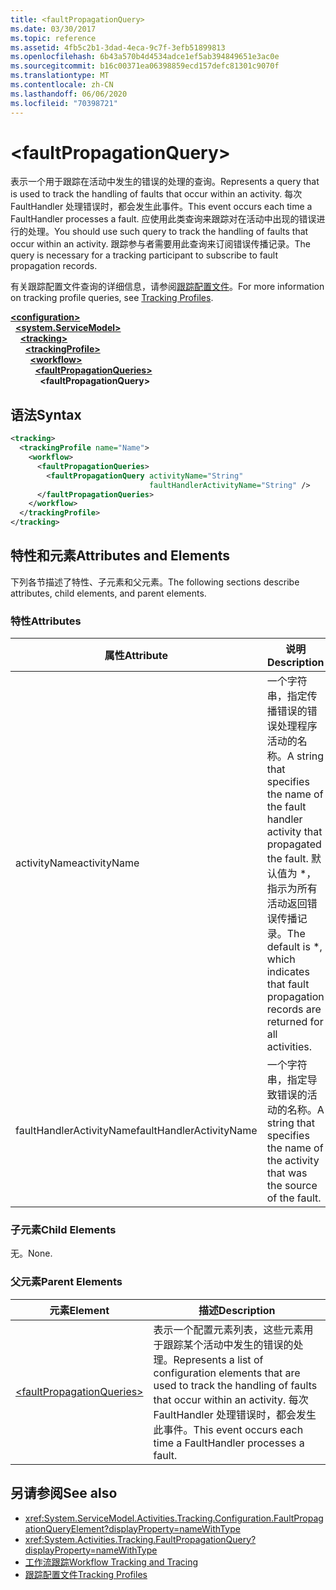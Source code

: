 ```yaml
---
title: <faultPropagationQuery>
ms.date: 03/30/2017
ms.topic: reference
ms.assetid: 4fb5c2b1-3dad-4eca-9c7f-3efb51899813
ms.openlocfilehash: 6b43a570b4d4534adce1ef5ab394849651e3ac0e
ms.sourcegitcommit: b16c00371ea06398859ecd157defc81301c9070f
ms.translationtype: MT
ms.contentlocale: zh-CN
ms.lasthandoff: 06/06/2020
ms.locfileid: "70398721"
---
```

# \<faultPropagationQuery>

<span data-ttu-id="60ac7-101">表示一个用于跟踪在活动中发生的错误的处理的查询。</span><span class="sxs-lookup"><span data-stu-id="60ac7-101">Represents a query that is used to track the handling of faults that occur within an activity.</span></span>  <span data-ttu-id="60ac7-102">每次 FaultHandler 处理错误时，都会发生此事件。</span><span class="sxs-lookup"><span data-stu-id="60ac7-102">This event occurs each time a FaultHandler processes a fault.</span></span> <span data-ttu-id="60ac7-103">应使用此类查询来跟踪对在活动中出现的错误进行的处理。</span><span class="sxs-lookup"><span data-stu-id="60ac7-103">You should use such query to track the handling of faults that occur within an activity.</span></span> <span data-ttu-id="60ac7-104">跟踪参与者需要用此查询来订阅错误传播记录。</span><span class="sxs-lookup"><span data-stu-id="60ac7-104">The query is necessary for a  tracking participant to subscribe to fault propagation records.</span></span>

 <span data-ttu-id="60ac7-105">有关跟踪配置文件查询的详细信息，请参阅[跟踪配置文件](../../../windows-workflow-foundation/tracking-profiles.md)。</span><span class="sxs-lookup"><span data-stu-id="60ac7-105">For more information on tracking profile queries, see [Tracking Profiles](../../../windows-workflow-foundation/tracking-profiles.md).</span></span>

[**\<configuration>**](../configuration-element.md)\
&nbsp;&nbsp;[**\<system.ServiceModel>**](system-servicemodel-of-workflow.md)\
&nbsp;&nbsp;&nbsp;&nbsp;[**\<tracking>**](tracking.md)\
&nbsp;&nbsp;&nbsp;&nbsp;&nbsp;&nbsp;[**\<trackingProfile>**](trackingprofile.md)\
&nbsp;&nbsp;&nbsp;&nbsp;&nbsp;&nbsp;&nbsp;&nbsp;[**\<workflow>**](workflow.md)\
&nbsp;&nbsp;&nbsp;&nbsp;&nbsp;&nbsp;&nbsp;&nbsp;&nbsp;&nbsp;[**\<faultPropagationQueries>**](faultpropagationqueries.md)\
&nbsp;&nbsp;&nbsp;&nbsp;&nbsp;&nbsp;&nbsp;&nbsp;&nbsp;&nbsp;&nbsp;&nbsp;**\<faultPropagationQuery>**

## <a name="syntax"></a><span data-ttu-id="60ac7-106">语法</span><span class="sxs-lookup"><span data-stu-id="60ac7-106">Syntax</span></span>

```xml
<tracking>
  <trackingProfile name="Name">
    <workflow>
      <faultPropagationQueries>
        <faultPropagationQuery activityName="String"
                               faultHandlerActivityName="String" />
      </faultPropagationQueries>
    </workflow>
  </trackingProfile>
</tracking>
```

## <a name="attributes-and-elements"></a><span data-ttu-id="60ac7-107">特性和元素</span><span class="sxs-lookup"><span data-stu-id="60ac7-107">Attributes and Elements</span></span>

<span data-ttu-id="60ac7-108">下列各节描述了特性、子元素和父元素。</span><span class="sxs-lookup"><span data-stu-id="60ac7-108">The following sections describe attributes, child elements, and parent elements.</span></span>

### <a name="attributes"></a><span data-ttu-id="60ac7-109">特性</span><span class="sxs-lookup"><span data-stu-id="60ac7-109">Attributes</span></span>

|<span data-ttu-id="60ac7-110">属性</span><span class="sxs-lookup"><span data-stu-id="60ac7-110">Attribute</span></span>|<span data-ttu-id="60ac7-111">说明</span><span class="sxs-lookup"><span data-stu-id="60ac7-111">Description</span></span>|
|---------------|-----------------|
|<span data-ttu-id="60ac7-112">activityName</span><span class="sxs-lookup"><span data-stu-id="60ac7-112">activityName</span></span>|<span data-ttu-id="60ac7-113">一个字符串，指定传播错误的错误处理程序活动的名称。</span><span class="sxs-lookup"><span data-stu-id="60ac7-113">A string that specifies the name of the fault handler activity that propagated the fault.</span></span> <span data-ttu-id="60ac7-114">默认值为 \*，指示为所有活动返回错误传播记录。</span><span class="sxs-lookup"><span data-stu-id="60ac7-114">The default is \*, which indicates that fault propagation records are returned for all activities.</span></span>|
|<span data-ttu-id="60ac7-115">faultHandlerActivityName</span><span class="sxs-lookup"><span data-stu-id="60ac7-115">faultHandlerActivityName</span></span>|<span data-ttu-id="60ac7-116">一个字符串，指定导致错误的活动的名称。</span><span class="sxs-lookup"><span data-stu-id="60ac7-116">A string that specifies the name of the activity that was the source of the fault.</span></span>|

### <a name="child-elements"></a><span data-ttu-id="60ac7-117">子元素</span><span class="sxs-lookup"><span data-stu-id="60ac7-117">Child Elements</span></span>

<span data-ttu-id="60ac7-118">无。</span><span class="sxs-lookup"><span data-stu-id="60ac7-118">None.</span></span>

### <a name="parent-elements"></a><span data-ttu-id="60ac7-119">父元素</span><span class="sxs-lookup"><span data-stu-id="60ac7-119">Parent Elements</span></span>

|<span data-ttu-id="60ac7-120">元素</span><span class="sxs-lookup"><span data-stu-id="60ac7-120">Element</span></span>|<span data-ttu-id="60ac7-121">描述</span><span class="sxs-lookup"><span data-stu-id="60ac7-121">Description</span></span>|
|-------------|-----------------|
|[\<faultPropagationQueries>](faultpropagationqueries.md)|<span data-ttu-id="60ac7-122">表示一个配置元素列表，这些元素用于跟踪某个活动中发生的错误的处理。</span><span class="sxs-lookup"><span data-stu-id="60ac7-122">Represents a list of configuration elements that are used to track the handling of faults that occur within an activity.</span></span>  <span data-ttu-id="60ac7-123">每次 FaultHandler 处理错误时，都会发生此事件。</span><span class="sxs-lookup"><span data-stu-id="60ac7-123">This event occurs each time a FaultHandler processes a fault.</span></span>|

## <a name="see-also"></a><span data-ttu-id="60ac7-124">另请参阅</span><span class="sxs-lookup"><span data-stu-id="60ac7-124">See also</span></span>

- <xref:System.ServiceModel.Activities.Tracking.Configuration.FaultPropagationQueryElement?displayProperty=nameWithType>
- <xref:System.Activities.Tracking.FaultPropagationQuery?displayProperty=nameWithType>
- [<span data-ttu-id="60ac7-125">工作流跟踪</span><span class="sxs-lookup"><span data-stu-id="60ac7-125">Workflow Tracking and Tracing</span></span>](../../../windows-workflow-foundation/workflow-tracking-and-tracing.md)
- [<span data-ttu-id="60ac7-126">跟踪配置文件</span><span class="sxs-lookup"><span data-stu-id="60ac7-126">Tracking Profiles</span></span>](../../../windows-workflow-foundation/tracking-profiles.md)
